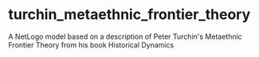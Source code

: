 # turchin_metaethnic_frontier_theory
A NetLogo model based on a description of Peter Turchin's Metaethnic Frontier Theory from his book Historical Dynamics
